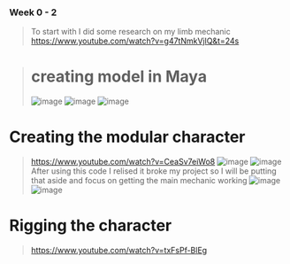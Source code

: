 ### Week 0 - 2
> To start with I did some research on my limb mechanic  
https://www.youtube.com/watch?v=g47tNmkVjlQ&t=24s

> # creating model in Maya
> ![image](https://github.com/user-attachments/assets/222f41dc-69d2-47ef-be7d-25dfd8efda73)
![image](https://github.com/user-attachments/assets/ab779f1d-27fe-40a2-8040-4fdeee6c0635)
![image](https://github.com/user-attachments/assets/80272e56-099b-4c4a-90f3-524068e2050d)

# Creating the modular character
> https://www.youtube.com/watch?v=CeaSv7eiWo8
> ![image](https://github.com/user-attachments/assets/ecb826b9-ca7c-480a-bd6e-a5cc14161d42)
![image](https://github.com/user-attachments/assets/ede6aba1-b19f-4092-9dd1-c490dd7e70ef)
After using this code I relised it broke my project so I will be putting that aside and focus on getting the main mechanic working
> ![image](https://github.com/user-attachments/assets/ce7003c5-7052-4820-995d-458d69e60f3b)
![image](https://github.com/user-attachments/assets/07d18dc4-16f4-467d-aef2-0df9711cba98)

# Rigging the character
> https://www.youtube.com/watch?v=txFsPf-BlEg

